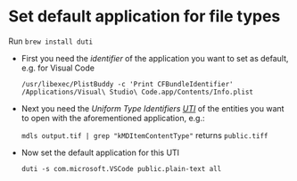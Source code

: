 # Set default application for file types

Run ```brew install duti```

- First you need the *identifier* of the application you want to set as default, e.g. for Visual Code

  ```/usr/libexec/PlistBuddy -c 'Print CFBundleIdentifier' /Applications/Visual\ Studio\ Code.app/Contents/Info.plist```
- Next you need the *Uniform Type Identifiers [UTI](https://developer.apple.com/library/archive/documentation/FileManagement/Conceptual/understanding_utis/understand_utis_conc/understand_utis_conc.html)* of the entities you want to open with the aforementioned application, e.g.:

  ```mdls output.tif | grep "kMDItemContentType"``` returns ```public.tiff```
- Now set the default application for this UTI

  ```duti -s com.microsoft.VSCode public.plain-text all```